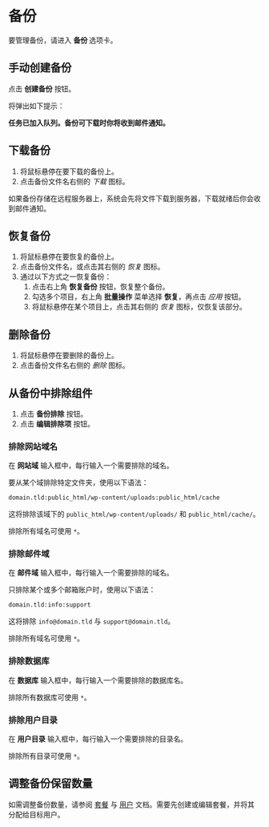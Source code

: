 # 备份

要管理备份，请进入 **备份 <i class="fas fa-fw fa-file-archive"></i>** 选项卡。

## 手动创建备份

点击 **<i class="fas fa-fw fa-plus-circle"></i> 创建备份** 按钮。

将弹出如下提示：

**任务已加入队列。备份可下载时你将收到邮件通知。**

## 下载备份

1. 将鼠标悬停在要下载的备份上。
2. 点击备份文件名右侧的 <i class="fas fa-fw fa-file-download"><span class="visually-hidden">下载</span></i> 图标。

如果备份存储在远程服务器上，系统会先将文件下载到服务器，下载就绪后你会收到邮件通知。

## 恢复备份

1. 将鼠标悬停在要恢复的备份上。
2. 点击备份文件名，或点击其右侧的 <i class="fas fa-fw fa-undo"><span class="visually-hidden">恢复</span></i> 图标。
3. 通过以下方式之一恢复备份：
   1. 点击右上角 **<i class="fas fa-fw fa-undo"></i> 恢复备份** 按钮，恢复整个备份。
   2. 勾选多个项目，右上角 **批量操作** 菜单选择 **恢复**，再点击 <i class="fas fa-fw fa-arrow-right"><span class="visually-hidden">应用</span></i> 按钮。
   3. 将鼠标悬停在某个项目上，点击其右侧的 <i class="fas fa-fw fa-undo"><span class="visually-hidden">恢复</span></i> 图标，仅恢复该部分。

## 删除备份

1. 将鼠标悬停在要删除的备份上。
2. 点击备份文件名右侧的 <i class="fas fa-fw fa-trash"><span class="visually-hidden">删除</span></i> 图标。

## 从备份中排除组件

1. 点击 **<i class="fas fa-fw fa-folder-minus"></i> 备份排除** 按钮。
2. 点击 **<i class="fas fa-fw fa-pencil-alt"></i> 编辑排除项** 按钮。

### 排除网站域名

在 **网站域** 输入框中，每行输入一个需要排除的域名。

要从某个域排除特定文件夹，使用以下语法：

```bash
domain.tld:public_html/wp-content/uploads:public_html/cache
```

这将排除该域下的 `public_html/wp-content/uploads/` 和 `public_html/cache/`。

排除所有域名可使用 `*`。

### 排除邮件域

在 **邮件域** 输入框中，每行输入一个需要排除的域名。

只排除某个或多个邮箱账户时，使用以下语法：

```bash
domain.tld:info:support
```

这将排除 `info@domain.tld` 与 `support@domain.tld`。

排除所有域名可使用 `*`。

### 排除数据库

在 **数据库** 输入框中，每行输入一个需要排除的数据库名。

排除所有数据库可使用 `*`。

### 排除用户目录

在 **用户目录** 输入框中，每行输入一个需要排除的目录名。

排除所有目录可使用 `*`。

## 调整备份保留数量

如需调整备份数量，请参阅 [套餐](../user-guide/packages) 与 [用户](../user-guide/users) 文档。需要先创建或编辑套餐，并将其分配给目标用户。
